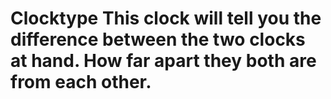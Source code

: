 # Clocktype This clock will tell you the difference between the two clocks at hand. How far apart they both are from each other. 
